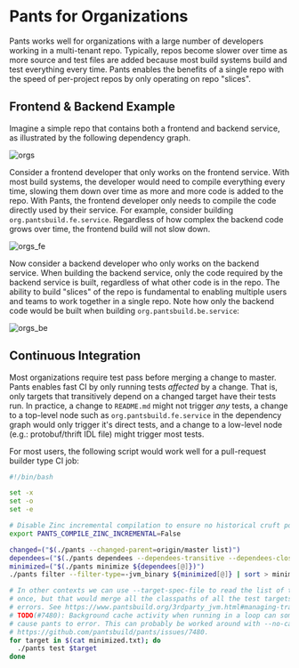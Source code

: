 # Pants for Organizations

Pants works well for organizations with a large number of developers working in a multi-tenant repo.
Typically, repos become slower over time as more source and test files are added because most
build systems build and test everything every time. Pants enables the benefits of a single repo
with the speed of per-project repos by only operating on repo "slices".

## Frontend & Backend Example

Imagine a simple repo that contains both a frontend and backend service, as illustrated by the
following dependency graph.

![orgs](images/orgs.png)

Consider a frontend developer that only works on the frontend service. With most build systems, the
developer would need to compile everything every time, slowing them down over time as more and more
code is added to the repo. With Pants, the frontend developer only needs to compile the code directly
used by their service. For example, consider building `org.pantsbuild.fe.service`. Regardless of
how complex the backend code grows over time, the frontend build will not slow down.

![orgs_fe](images/orgs_fe.png)

Now consider a backend developer who only works on the backend service. When building the backend
service, only the code required by the backend service is built, regardless of what other code
is in the repo. The ability to build "slices" of the repo is fundamental to enabling multiple users
and teams to work together in a single repo. Note how only the backend code would be built when
building `org.pantsbuild.be.service`:

![orgs_be](images/orgs_be.png)

## Continuous Integration

Most organizations require test pass before merging a change to master. Pants enables fast CI by
only running tests _affected_ by a change. That is, only targets that transitively depend on a
changed target have their tests run. In practice, a change to `README.md` might not trigger *any*
tests, a change to a top-level node such as `org.pantsbuild.fe.service` in the dependency graph
would only trigger it's direct tests, and a change to a low-level node
(e.g.: protobuf/thrift IDL file) might trigger most tests.

For most users, the following script would work well for a pull-request builder type CI job:

<!-- TODO(#7346): Update this script to use --query! -->
```bash
#!/bin/bash

set -x
set -o
set -e

# Disable Zinc incremental compilation to ensure no historical cruft pollutes the build used for CI testing.
export PANTS_COMPILE_ZINC_INCREMENTAL=False

changed=("$(./pants --changed-parent=origin/master list)")
dependees=("$(./pants dependees --dependees-transitive --dependees-closed ${changed[@]})")
minimized=("$(./pants minimize ${dependees[@]})")
./pants filter --filter-type=-jvm_binary ${minimized[@]} | sort > minimized.txt

# In other contexts we can use --target-spec-file to read the list of targets to operate on all at
# once, but that would merge all the classpaths of all the test targets together, which may cause
# errors. See https://www.pantsbuild.org/3rdparty_jvm.html#managing-transitive-dependencies.
# TODO(#7480): Background cache activity when running in a loop can sometimes lead to race conditions which
# cause pants to error. This can probably be worked around with --no-cache-compile-rsc-write. See
# https://github.com/pantsbuild/pants/issues/7480.
for target in $(cat minimized.txt); do
  ./pants test $target
done
```

